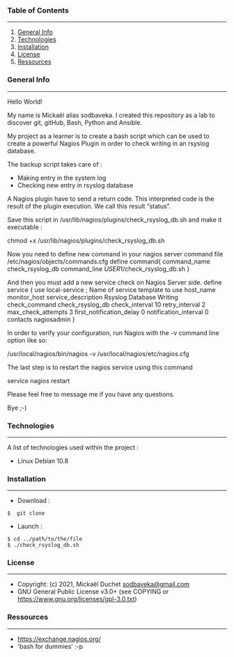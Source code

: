 ### Table of Contents
***
1. [General Info](#general-info)
2. [Technologies](#technologies)
3. [Installation](#installation)
4. [License](#License)
5. [Ressources](#Ressources)

### General Info
***
Hello World!

My name is Mickaël alias sodbaveka.
I created this repository as a lab to discover git, gitHub, Bash, Python and Ansible.

My project as a learner is to create a bash script which can be used to create a powerful Nagios Plugin in order to check writing in an rsyslog database.

The backup script takes care of :
- Making entry in the system log
- Checking new entry in rsyslog database

A Nagios plugin have to send a return code. This interpreted code is the result of the plugin execution. We call this result “status”.

Save this script in /usr/lib/nagios/plugins/check_rsyslog_db.sh and make it executable :

chmod +x /usr/lib/nagios/plugins/check_rsyslog_db.sh

Now you need to define new command in your nagios server command file /etc/nagios/objects/commands.cfg
define command{
command_name check_rsyslog_db
command_line $USER1$/check_rsyslog_db.sh
}

And then you must add a new service check on Nagios Server side.
define service {
use local-service ; Name of service template to use
host_name monitor_host
service_description Rsyslog Database Writing
check_command check_rsyslog_db
check_interval 10
retry_interval 2
max_check_attempts 3
first_notification_delay 0
notification_interval 0
contacts nagiosadmin
}

In order to verify your configuration, run Nagios with the -v command line option like so:

/usr/local/nagios/bin/nagios -v /usr/local/nagios/etc/nagios.cfg

The last step is to restart the nagios service using this command

service nagios restart


Please feel free to message me if you have any questions.

Bye ;-)

### Technologies
***
A list of technologies used within the project :
* Linux Debian 10.8

### Installation
***
* Download :
```
$  git clone 
```

* Launch :
```
$ cd ../path/to/the/file
$ ./check_rsyslog_db.sh
```

### License
***
* Copyright: (c) 2021, Mickaël Duchet <sodbaveka@gmail.com>
* GNU General Public License v3.0+ (see COPYING or https://www.gnu.org/licenses/gpl-3.0.txt)

### Ressources
***
* https://exchange.nagios.org/
* 'bash for dummies’ :-p 
